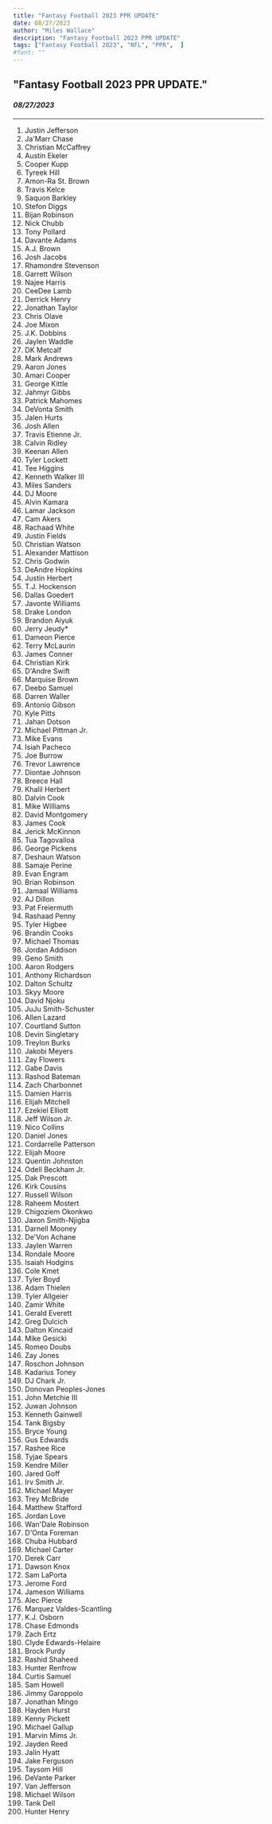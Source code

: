 ```yaml
---
title: "Fantasy Football 2023 PPR UPDATE"
date: 08/27/2023
author: "Miles Wallace"
description: "Fantasy Football 2023 PPR UPDATE"
tags: ["Fantasy Football 2023", "NFL", "PPR",  ]
#font: ""
---
```

## "Fantasy Football 2023 PPR UPDATE."
#### _08/27/2023_  
____
1. Justin Jefferson  
2. Ja'Marr Chase  
3. Christian McCaffrey  
4. Austin Ekeler  
5. Cooper Kupp  
6. Tyreek Hill  
7. Amon-Ra St. Brown  
8. Travis Kelce  
9. Saquon Barkley  
10. Stefon Diggs  
11. Bijan Robinson  
12. Nick Chubb  
13. Tony Pollard  
14. Davante Adams  
15. A.J. Brown  
16. Josh Jacobs  
17. Rhamondre Stevenson  
18. Garrett Wilson  
19. Najee Harris  
20. CeeDee Lamb  
21. Derrick Henry  
22. Jonathan Taylor  
23. Chris Olave  
24. Joe Mixon  
25. J.K. Dobbins  
26. Jaylen Waddle  
27. DK Metcalf  
28. Mark Andrews  
29. Aaron Jones  
30. Amari Cooper  
31. George Kittle  
32. Jahmyr Gibbs  
33. Patrick Mahomes  
34. DeVonta Smith  
35. Jalen Hurts  
36. Josh Allen  
37. Travis Etienne Jr.  
38. Calvin Ridley  
39. Keenan Allen  
40. Tyler Lockett  
41. Tee Higgins  
42. Kenneth Walker III  
43. Miles Sanders  
44. DJ Moore  
45. Alvin Kamara  
46. Lamar Jackson  
47. Cam Akers  
48. Rachaad White  
49. Justin Fields  
50. Christian Watson  
51. Alexander Mattison  
52. Chris Godwin  
53. DeAndre Hopkins  
54. Justin Herbert  
55. T.J. Hockenson  
56. Dallas Goedert  
57. Javonte Williams  
58. Drake London  
59. Brandon Aiyuk  
60. Jerry Jeudy*  
61. Dameon Pierce  
62. Terry McLaurin  
63. James Conner  
64. Christian Kirk  
65. D'Andre Swift  
66. Marquise Brown  
67. Deebo Samuel  
68. Darren Waller  
69. Antonio Gibson  
70. Kyle Pitts  
71. Jahan Dotson  
72. Michael Pittman Jr.  
73. Mike Evans  
74. Isiah Pacheco  
75. Joe Burrow  
76. Trevor Lawrence  
77. Diontae Johnson  
78. Breece Hall  
79. Khalil Herbert  
80. Dalvin Cook  
81. Mike Williams  
82. David Montgomery  
83. James Cook  
84. Jerick McKinnon  
85. Tua Tagovailoa  
86. George Pickens  
87. Deshaun Watson  
88. Samaje Perine  
89. Evan Engram  
90. Brian Robinson  
91. Jamaal Williams  
92. AJ Dillon  
93. Pat Freiermuth  
94. Rashaad Penny  
95. Tyler Higbee  
96. Brandin Cooks  
97. Michael Thomas  
98. Jordan Addison  
99. Geno Smith  
100. Aaron Rodgers  
101. Anthony Richardson  
102. Dalton Schultz  
103. Skyy Moore  
104. David Njoku  
105. JuJu Smith-Schuster  
106. Allen Lazard  
107. Courtland Sutton  
108. Devin Singletary  
109. Treylon Burks  
110. Jakobi Meyers  
111. Zay Flowers  
112. Gabe Davis  
113. Rashod Bateman  
114. Zach Charbonnet   
115. Damien Harris  
116. Elijah Mitchell  
117. Ezekiel Elliott  
118. Jeff Wilson Jr.  
119. Nico Collins  
120. Daniel Jones  
121. Cordarrelle Patterson  
122. Elijah Moore  
123. Quentin Johnston  
124. Odell Beckham Jr.  
125. Dak Prescott  
126. Kirk Cousins  
127. Russell Wilson  
128. Raheem Mostert  
129. Chigoziem Okonkwo  
130. Jaxon Smith-Njigba  
131. Darnell Mooney  
132. De'Von Achane  
133. Jaylen Warren  
134. Rondale Moore  
135. Isaiah Hodgins  
136. Cole Kmet  
137. Tyler Boyd  
138. Adam Thielen   
139. Tyler Allgeier  
140. Zamir White  
141. Gerald Everett  
142. Greg Dulcich  
143. Dalton Kincaid  
144. Mike Gesicki  
145. Romeo Doubs  
146. Zay Jones  
147. Roschon Johnson  
148. Kadarius Toney  
149. DJ Chark Jr.  
150. Donovan Peoples-Jones  
151. John Metchie III  
152. Juwan Johnson  
153. Kenneth Gainwell  
154. Tank Bigsby  
155. Bryce Young  
156. Gus Edwards  
157. Rashee Rice  
158. Tyjae Spears  
159. Kendre Miller  
160. Jared Goff  
161. Irv Smith Jr.  
162. Michael Mayer  
163. Trey McBride  
164. Matthew Stafford  
165. Jordan Love  
166. Wan'Dale Robinson  
167. D'Onta Foreman  
168. Chuba Hubbard  
169. Michael Carter  
170. Derek Carr  
171. Dawson Knox  
172. Sam LaPorta  
173. Jerome Ford  
174. Jameson Williams  
175. Alec Pierce  
176. Marquez Valdes-Scantling  
177. K.J. Osborn  
178. Chase Edmonds  
179. Zach Ertz  
180. Clyde Edwards-Helaire  
181. Brock Purdy  
182. Rashid Shaheed  
183. Hunter Renfrow  
184. Curtis Samuel  
185. Sam Howell  
186. Jimmy Garoppolo  
187. Jonathan Mingo  
188. Hayden Hurst  
189. Kenny Pickett  
190. Michael Gallup  
191. Marvin Mims Jr.  
192. Jayden Reed  
193. Jalin Hyatt  
194. Jake Ferguson  
195. Taysom Hill  
196. DeVante Parker  
197. Van Jefferson  
198. Michael Wilson  
199. Tank Dell  
200. Hunter Henry  

